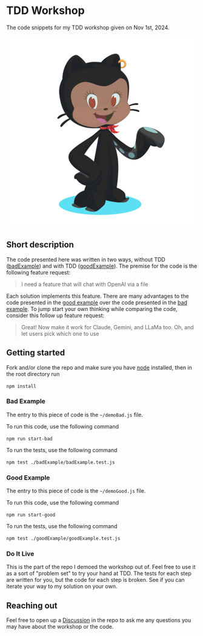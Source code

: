 # TDD Workshop

The code snippets for my TDD workshop given on Nov 1st, 2024.

![](octocat.png)

## Short description

The code presented here was written in two ways, without TDD ([badExample](./badExample/)) and with TDD ([goodExample](./goodExample/)). The premise for the code is the following feature request:

> I need a feature that will chat with OpenAI via a file

Each solution implements this feature. There are many advantages to the code presented in the [good example](./goodExample/) over the code presented in the [bad example](./badExample/). To jump start your own thinking while comparing the code, consider this follow up feature request:

> Great! Now make it work for Claude, Gemini, and LLaMa too. Oh, and let users pick which one to use

## Getting started

Fork and/or clone the repo and make sure you have [node](https://nodejs.org/en/learn/getting-started/how-to-install-nodejs) installed, then in the root directory run

`npm install`

### Bad Example

The entry to this piece of code is the `~/demoBad.js` file.

To run this code, use the following command

`npm run start-bad`

To run the tests, use the following command

`npm test ./badExample/badExample.test.js`

### Good Example

The entry to this piece of code is the `~/demoGood.js` file.

To run this code, use the following command

`npm run start-good`

To run the tests, use the following command

`npm test ./goodExample/goodExample.test.js`

### Do It Live

This is the part of the repo I demoed the workshop out of. Feel free to use it as a sort of "problem set" to try your hand at TDD. The tests for each step are written for you, but the code for each step is broken. See if you can iterate your way to my solution on your own.

## Reaching out

Feel free to open up a [Discussion](https://github.com/jtmcg/tdd-workshop/discussions/new?category=q-a) in the repo to ask me any questions you may have about the workshop or the code.